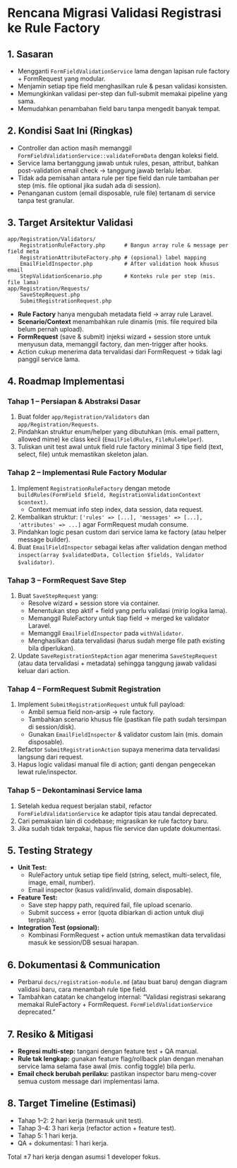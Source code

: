 # Rencana Migrasi Validasi Registrasi ke Rule Factory

## 1. Sasaran
- Mengganti `FormFieldValidationService` lama dengan lapisan rule factory + FormRequest yang modular.
- Menjamin setiap tipe field menghasilkan rule & pesan validasi konsisten.
- Memungkinkan validasi per-step dan full-submit memakai pipeline yang sama.
- Memudahkan penambahan field baru tanpa mengedit banyak tempat.

## 2. Kondisi Saat Ini (Ringkas)
- Controller dan action masih memanggil `FormFieldValidationService::validateFormData` dengan koleksi field.
- Service lama bertanggung jawab untuk rules, pesan, attribut, bahkan post-validation email check → tanggung jawab terlalu lebar.
- Tidak ada pemisahan antara rule per tipe field dan rule tambahan per step (mis. file optional jika sudah ada di session).
- Penanganan custom (email disposable, rule file) tertanam di service tanpa test granular.

## 3. Target Arsitektur Validasi
```
app/Registration/Validators/
    RegistrationRuleFactory.php      # Bangun array rule & message per field meta
    RegistrationAttributeFactory.php # (opsional) label mapping
    EmailFieldInspector.php          # After validation hook khusus email
    StepValidationScenario.php       # Konteks rule per step (mis. file lama)
app/Registration/Requests/
    SaveStepRequest.php
    SubmitRegistrationRequest.php
```
- **Rule Factory** hanya mengubah metadata field → array rule Laravel.
- **Scenario/Context** menambahkan rule dinamis (mis. file required bila belum pernah upload).
- **FormRequest** (save & submit) injeksi wizard + session store untuk menyusun data, memanggil factory, dan men-trigger after hooks.
- Action cukup menerima data tervalidasi dari FormRequest → tidak lagi panggil service lama.

## 4. Roadmap Implementasi

### Tahap 1 – Persiapan & Abstraksi Dasar
1. Buat folder `app/Registration/Validators` dan `app/Registration/Requests`.
2. Pindahkan struktur enum/helper yang dibutuhkan (mis. email pattern, allowed mime) ke class kecil (`EmailFieldRules`, `FileRuleHelper`).
3. Tuliskan unit test awal untuk field rule factory minimal 3 tipe field (text, select, file) untuk memastikan skeleton jalan.

### Tahap 2 – Implementasi Rule Factory Modular
1. Implement `RegistrationRuleFactory` dengan metode `buildRules(FormField $field, RegistrationValidationContext $context)`.
   - Context memuat info step index, data session, data request.
2. Kembalikan struktur: `['rules' => [...], 'messages' => [...], 'attributes' => ...]` agar FormRequest mudah consume.
3. Pindahkan logic pesan custom dari service lama ke factory (atau helper message builder).
4. Buat `EmailFieldInspector` sebagai kelas after validation dengan method `inspect(array $validatedData, Collection $fields, Validator $validator)`.

### Tahap 3 – FormRequest Save Step
1. Buat `SaveStepRequest` yang:
   - Resolve wizard + session store via container.
   - Menentukan step aktif + field yang perlu validasi (mirip logika lama).
   - Memanggil RuleFactory untuk tiap field → merged ke validator Laravel.
   - Memanggil `EmailFieldInspector` pada `withValidator`.
   - Menghasilkan data tervalidasi (harus sudah merge file path existing bila diperlukan).
2. Update `SaveRegistrationStepAction` agar menerima `SaveStepRequest` (atau data tervalidasi + metadata) sehingga tanggung jawab validasi keluar dari action.

### Tahap 4 – FormRequest Submit Registration
1. Implement `SubmitRegistrationRequest` untuk full payload:
   - Ambil semua field non-arsip → rule factory.
   - Tambahkan scenario khusus file (pastikan file path sudah tersimpan di session/disk).
   - Gunakan `EmailFieldInspector` & validator custom lain (mis. domain disposable).
2. Refactor `SubmitRegistrationAction` supaya menerima data tervalidasi langsung dari request.
3. Hapus logic validasi manual file di action; ganti dengan pengecekan lewat rule/inspector.

### Tahap 5 – Dekontaminasi Service lama
1. Setelah kedua request berjalan stabil, refactor `FormFieldValidationService` ke adaptor tipis atau tandai deprecated.
2. Cari pemakaian lain di codebase; migrasikan ke rule factory baru.
3. Jika sudah tidak terpakai, hapus file service dan update dokumentasi.

## 5. Testing Strategy
- **Unit Test:**
  - RuleFactory untuk setiap tipe field (string, select, multi-select, file, image, email, number).
  - Email inspector (kasus valid/invalid, domain disposable).
- **Feature Test:**
  - Save step happy path, required fail, file upload scenario.
  - Submit success + error (quota dibiarkan di action untuk diuji terpisah).
- **Integration Test (opsional):**
  - Kombinasi FormRequest + action untuk memastikan data tervalidasi masuk ke session/DB sesuai harapan.

## 6. Dokumentasi & Communication
- Perbarui `docs/registration-module.md` (atau buat baru) dengan diagram validasi baru, cara menambah rule tipe field.
- Tambahkan catatan ke changelog internal: “Validasi registrasi sekarang memakai RuleFactory + FormRequest. `FormFieldValidationService` deprecated.”

## 7. Resiko & Mitigasi
- **Regresi multi-step:** tangani dengan feature test + QA manual.
- **Rule tak lengkap:** gunakan feature flag/rollback plan dengan menahan service lama selama fase awal (mis. config toggle) bila perlu.
- **Email check berubah perilaku:** pastikan inspector baru meng-cover semua custom message dari implementasi lama.

## 8. Target Timeline (Estimasi)
- Tahap 1–2: 2 hari kerja (termasuk unit test).
- Tahap 3–4: 3 hari kerja (refactor action + feature test).
- Tahap 5: 1 hari kerja.
- QA + dokumentasi: 1 hari kerja.

Total ±7 hari kerja dengan asumsi 1 developer fokus.
